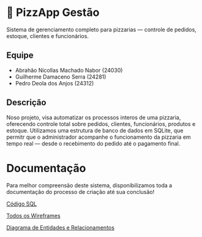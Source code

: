 # 🍕 PizzApp Gestão

Sistema de gerenciamento completo para pizzarias — controle de pedidos, estoque, clientes e funcionários.

## Equipe
- Abrahão Nicollas Machado Nabor (24030)
- Guilherme Damaceno Serra (24281)
- Pedro Deola dos Anjos (24312)

## Descrição
Noso projeto, visa automatizar os processos interos de uma pizzaria, oferecendo controle total sobre pedidos, clientes, funcionários, produtos e estoque.
Utilizamos uma estrutura de banco de dados em SQLite, que permitr que o administrador acompanhe o funcionamento da pizzaria em tempo real — desde o recebimento do pedido até o pagamento final.

# Documentação
Para melhor compreensão deste sistema, disponibilizamos toda a documentação do processo de criação até sua conclusão!

[Código SQL](./SQL/BD.sql)

[Todos os Wireframes](./Documentacao/Wireframes.pdf)

[Diagrama de Entidades e Relacionamentos](./Documentacao/DER.pdf)
